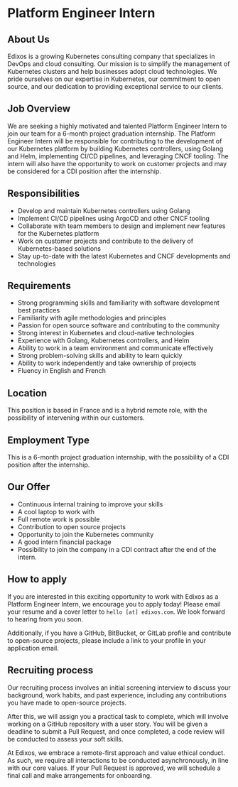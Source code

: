 # Platform Engineer Intern

## About Us

Edixos is a growing Kubernetes consulting company that specializes in DevOps and cloud consulting. Our mission is to simplify the management of Kubernetes clusters and help businesses adopt cloud technologies. We pride ourselves on our expertise in Kubernetes, our commitment to open source, and our dedication to providing exceptional service to our clients.

## Job Overview

We are seeking a highly motivated and talented Platform Engineer Intern to join our team for a 6-month project graduation internship. The Platform Engineer Intern will be responsible for contributing to the development of our Kubernetes platform by building Kubernetes controllers, using Golang and Helm, implementing CI/CD pipelines, and leveraging CNCF tooling. The intern will also have the opportunity to work on customer projects and may be considered for a CDI position after the internship.

## Responsibilities

* Develop and maintain Kubernetes controllers using Golang
* Implement CI/CD pipelines using ArgoCD and other CNCF tooling
* Collaborate with team members to design and implement new features for the Kubernetes platform
* Work on customer projects and contribute to the delivery of Kubernetes-based solutions
* Stay up-to-date with the latest Kubernetes and CNCF developments and technologies

## Requirements

* Strong programming skills and familiarity with software development best practices
* Familiarity with agile methodologies and principles
* Passion for open source software and contributing to the community
* Strong interest in Kubernetes and cloud-native technologies
* Experience with Golang, Kubernetes controllers, and Helm
* Ability to work in a team environment and communicate effectively
* Strong problem-solving skills and ability to learn quickly
* Ability to work independently and take ownership of projects
* Fluency in English and French

## Location

This position is based in France and is a hybrid remote role, with the possibility of intervening within our customers.

## Employment Type
This is a 6-month project graduation internship, with the possibility of a CDI position after the internship.

## Our Offer

* Continuous internal training to improve your skills
* A cool laptop to work with
* Full remote work is possible
* Contribution to open source projects
* Opportunity to join the Kubernetes community
* A good intern financial package
* Possibility to join the company in a CDI contract after the end of the intern.


## How to apply

If you are interested in this exciting opportunity to work with Edixos as a Platform Engineer Intern, we encourage you to apply today! Please email your resume and a cover letter to `hello [at] edixos.com`. We look forward to hearing from you soon.

Additionally, if you have a GitHub, BitBucket, or GitLab profile and contribute to open-source projects, please include a link to your profile in your application email.

## Recruiting process

Our recruiting process involves an initial screening interview to discuss your background, work habits, and past experience, including any contributions you have made to open-source projects.

After this, we will assign you a practical task to complete, which will involve working on a GitHub repository with a user story. You will be given a deadline to submit a Pull Request, and once completed, a code review will be conducted to assess your soft skills.

At Edixos, we embrace a remote-first approach and value ethical conduct. As such, we require all interactions to be conducted asynchronously, in line with our core values. If your Pull Request is approved, we will schedule a final call and make arrangements for onboarding.



